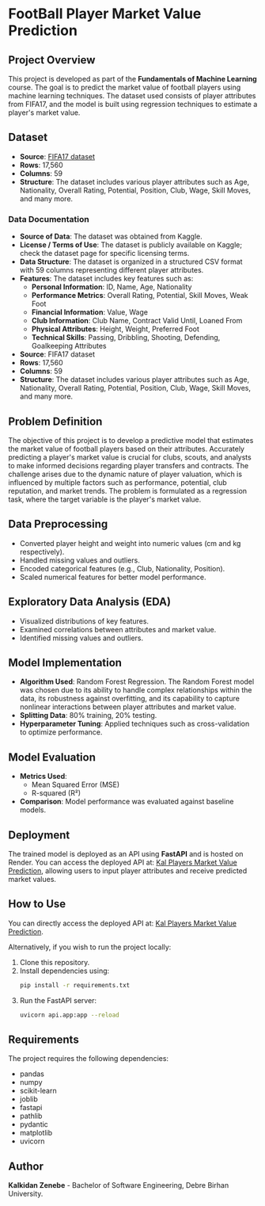 # FootBall Player Market Value Prediction

## Project Overview

This project is developed as part of the **Fundamentals of Machine Learning** course. The goal is to predict the market value of football players using machine learning techniques. The dataset used consists of player attributes from FIFA17, and the model is built using regression techniques to estimate a player's market value.

## Dataset

- **Source**: [FIFA17 dataset](https://www.kaggle.com/datasets/bryanb/fifa-player-stats-database)
- **Rows**: 17,560
- **Columns**: 59
- **Structure**: The dataset includes various player attributes such as Age, Nationality, Overall Rating, Potential, Position, Club, Wage, Skill Moves, and many more.

### Data Documentation

- **Source of Data**: The dataset was obtained from Kaggle.
- **License / Terms of Use**: The dataset is publicly available on Kaggle; check the dataset page for specific licensing terms.
- **Data Structure**: The dataset is organized in a structured CSV format with 59 columns representing different player attributes.
- **Features**: The dataset includes key features such as:
  - **Personal Information**: ID, Name, Age, Nationality
  - **Performance Metrics**: Overall Rating, Potential, Skill Moves, Weak Foot
  - **Financial Information**: Value, Wage
  - **Club Information**: Club Name, Contract Valid Until, Loaned From
  - **Physical Attributes**: Height, Weight, Preferred Foot
  - **Technical Skills**: Passing, Dribbling, Shooting, Defending, Goalkeeping Attributes
- **Source**: FIFA17 dataset
- **Rows**: 17,560
- **Columns**: 59
- **Structure**: The dataset includes various player attributes such as Age, Nationality, Overall Rating, Potential, Position, Club, Wage, Skill Moves, and many more.

## Problem Definition

The objective of this project is to develop a predictive model that estimates the market value of football players based on their attributes. Accurately predicting a player's market value is crucial for clubs, scouts, and analysts to make informed decisions regarding player transfers and contracts. The challenge arises due to the dynamic nature of player valuation, which is influenced by multiple factors such as performance, potential, club reputation, and market trends. The problem is formulated as a regression task, where the target variable is the player's market value.

## Data Preprocessing

- Converted player height and weight into numeric values (cm and kg respectively).
- Handled missing values and outliers.
- Encoded categorical features (e.g., Club, Nationality, Position).
- Scaled numerical features for better model performance.

## Exploratory Data Analysis (EDA)

- Visualized distributions of key features.
- Examined correlations between attributes and market value.
- Identified missing values and outliers.

## Model Implementation

- **Algorithm Used**: Random Forest Regression. The Random Forest model was chosen due to its ability to handle complex relationships within the data, its robustness against overfitting, and its capability to capture nonlinear interactions between player attributes and market value.
- **Splitting Data**: 80% training, 20% testing.
- **Hyperparameter Tuning**: Applied techniques such as cross-validation to optimize performance.

## Model Evaluation

- **Metrics Used**:
  - Mean Squared Error (MSE)
  - R-squared (R²)
- **Comparison**: Model performance was evaluated against baseline models.

## Deployment

The trained model is deployed as an API using **FastAPI** and is hosted on Render. You can access the deployed API at: [Kal Players Market Value Prediction](https://kal-players-market-value-prediction.onrender.com/), allowing users to input player attributes and receive predicted market values.

## How to Use

You can directly access the deployed API at: [Kal Players Market Value Prediction](https://kal-players-market-value-prediction.onrender.com/).

Alternatively, if you wish to run the project locally:

1. Clone this repository.
2. Install dependencies using:
   ```bash
   pip install -r requirements.txt
   ```
3. Run the FastAPI server:
   ```bash
   uvicorn api.app:app --reload
   ```

## Requirements
The project requires the following dependencies:
- pandas
- numpy
- scikit-learn
- joblib
- fastapi
- pathlib
- pydantic
- matplotlib
- uvicorn


## Author

**Kalkidan Zenebe** - Bachelor of Software Engineering, Debre Birhan University.

